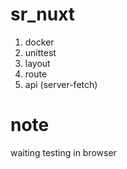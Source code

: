 # sr_nuxt
1. docker
2. unittest
3. layout
4. route
5. api (server-fetch)

# note
waiting testing in browser